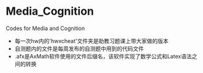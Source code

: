 # Media_Cognition
Codes for Media and Cognition
- 每一次hw内的'hwxcheat'文件夹是助教习题课上带大家做的版本
- 自测题内的文件是每周发布的自测题中用到的代码文件
- .afx是AxMath软件使用的文件后缀名，该软件实现了数学公式和Latex语法之间的转换
